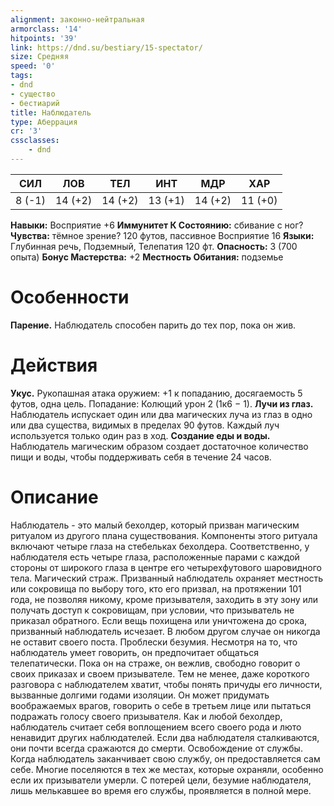 ```yaml
---
alignment: законно-нейтральная
armorclass: '14'
hitpoints: '39'
link: https://dnd.su/bestiary/15-spectator/
size: Средняя
speed: '0'
tags:
- dnd
- существо
- бестиарий
title: Наблюдатель
type: Аберрация
cr: '3'
cssclasses:
    - dnd
---
```



| СИЛ | ЛОВ | ТЕЛ | ИНТ | МДР | ХАР |
|---|---|---|---|---|---|
| 8 (-1) | 14 (+2) | 14 (+2) | 13 (+1) | 14 (+2) | 11 (+0) |
**Навыки:** Восприятие +6
**Иммунитет К Состоянию:** сбивание с ног?
**Чувства:** тёмное зрение? 120 футов, пассивное Восприятие 16
**Языки:** Глубинная речь, Подземный, Телепатия 120 фт.
**Опасность:** 3 (700 опыта)
**Бонус Мастерства:** +2
**Местность Обитания:** подземье


# Особенности
**Парение.** Наблюдатель способен парить до тех пор, пока он жив.


# Действия
**Укус.** Рукопашная атака оружием: +1 к попаданию, досягаемость 5 футов, одна цель. Попадание: Колющий урон 2 (1к6 − 1).
**Лучи из глаз.** Наблюдатель испускает один или два магических луча из глаз в одно или два существа, видимых в пределах 90 футов. Каждый луч используется только один раз в ход.
**Создание еды и воды.** Наблюдатель магическим образом создает достаточное количество пищи и воды, чтобы поддерживать себя в течение 24 часов.


# Описание
Наблюдатель - это малый бехолдер, который призван магическим ритуалом из другого плана существования. Компоненты этого ритуала включают четыре глаза на стебельках бехолдера. Соответственно, у наблюдателя есть четыре глаза, расположенные парами с каждой стороны от широкого глаза в центре его четырехфутового шаровидного тела. Магический страж. Призванный наблюдатель охраняет местность или сокровища по выбору того, кто его призвал, на протяжении 101 года, не позволяя никому, кроме призывателя, заходить в эту зону или получать доступ к сокровищам, при условии, что призыватель не приказал обратного. Если вещь похищена или уничтожена до срока, призванный наблюдатель исчезает. В любом другом случае он никогда не оставит своего поста. Проблески безумия. Несмотря на то, что наблюдатель умеет говорить, он предпочитает общаться телепатически. Пока он на страже, он вежлив, свободно говорит о своих приказах и своем призывателе. Тем не менее, даже короткого разговора с наблюдателем хватит, чтобы понять причуды его личности, вызванные долгими годами изоляции. Он может придумать воображаемых врагов, говорить о себе в третьем лице или пытаться подражать голосу своего призывателя. Как и любой бехолдер, наблюдатель считает себя воплощением всего своего рода и люто ненавидит других наблюдателей. Если два наблюдателя сталкиваются, они почти всегда сражаются до смерти. Освобождение от службы. Когда наблюдатель заканчивает свою службу, он предоставляется сам себе. Многие поселяются в тех же местах, которые охраняли, особенно если их призыватели умерли. С потерей цели, безумие наблюдателя, лишь мелькавшее во время его службы, проявляется в полной мере.